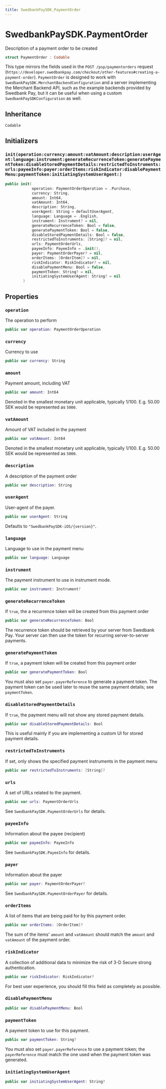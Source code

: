 ```yaml
---
title: SwedbankPaySDK_PaymentOrder
---
```

# SwedbankPaySDK.PaymentOrder

Description of a payment order to be created

``` swift
struct PaymentOrder : Codable 
```

This type mirrors the fields used in the `POST /psp/paymentorders` request
(`https://developer.swedbankpay.com/checkout/other-features#creating-a-payment-order`).
`PaymentOrder` is designed to work with `SwedbankPaySDK.MerchantBackendConfiguration`
and a server implementing the Merchant Backend API, such as the example backends
provided by Swedbank Pay, but it can be useful when using a  custom
`SwedbankPaySDKConfiguration` as well.

## Inheritance

`Codable`

## Initializers

### `init(operation:currency:amount:vatAmount:description:userAgent:language:instrument:generateRecurrenceToken:generatePaymentToken:disableStoredPaymentDetails:restrictedToInstruments:urls:payeeInfo:payer:orderItems:riskIndicator:disablePaymentMenu:paymentToken:initiatingSystemUserAgent:)`

``` swift
public init(
            operation: PaymentOrderOperation = .Purchase,
            currency: String,
            amount: Int64,
            vatAmount: Int64,
            description: String,
            userAgent: String = defaultUserAgent,
            language: Language = .English,
            instrument: Instrument? = nil,
            generateRecurrenceToken: Bool = false,
            generatePaymentToken: Bool = false,
            disableStoredPaymentDetails: Bool = false,
            restrictedToInstruments: [String]? = nil,
            urls: PaymentOrderUrls,
            payeeInfo: PayeeInfo = .init(),
            payer: PaymentOrderPayer? = nil,
            orderItems: [OrderItem]? = nil,
            riskIndicator: RiskIndicator? = nil,
            disablePaymentMenu: Bool = false,
            paymentToken: String? = nil,
            initiatingSystemUserAgent: String? = nil
        ) 
```

## Properties

### `operation`

The operation to perform

``` swift
public var operation: PaymentOrderOperation
```

### `currency`

Currency to use

``` swift
public var currency: String
```

### `amount`

Payment amount, including VAT

``` swift
public var amount: Int64
```

Denoted in the smallest monetary unit applicable, typically 1/100.
E.g. 50.00 SEK would be represented as `5000`.

### `vatAmount`

Amount of VAT included in the payment

``` swift
public var vatAmount: Int64
```

Denoted in the smallest monetary unit applicable, typically 1/100.
E.g. 50.00 SEK would be represented as `5000`.

### `description`

A description of the payment order

``` swift
public var description: String
```

### `userAgent`

User-agent of the payer.

``` swift
public var userAgent: String
```

Defaults to `"SwedbankPaySDK-iOS/{version}"`.

### `language`

Language to use in the payment menu

``` swift
public var language: Language
```

### `instrument`

The payment instrument to use in instrument mode.

``` swift
public var instrument: Instrument?
```

### `generateRecurrenceToken`

If `true`, the a recurrence token will be created from this payment order

``` swift
public var generateRecurrenceToken: Bool
```

The recurrence token should be retrieved by your server from Swedbank Pay.
Your server can then use the token for recurring server-to-server payments.

### `generatePaymentToken`

If `true`, a payment token will be created from this payment order

``` swift
public var generatePaymentToken: Bool
```

You must also set `payer.payerReference` to generate a payment token.
The payment token can be used later to reuse the same payment details;
see `paymentToken`.

### `disableStoredPaymentDetails`

If `true`, the payment menu will not show any stored payment details.

``` swift
public var disableStoredPaymentDetails: Bool
```

This is useful mainly if you are implementing a custom UI for stored
payment details.

### `restrictedToInstruments`

If set, only shows the specified payment instruments in the payment menu

``` swift
public var restrictedToInstruments: [String]?
```

### `urls`

A set of URLs related to the payment.

``` swift
public var urls: PaymentOrderUrls
```

See `SwedbankPaySDK.PaymentOrderUrls` for details.

### `payeeInfo`

Information about the payee (recipient)

``` swift
public var payeeInfo: PayeeInfo
```

See `SwedbankPaySDK.PayeeInfo` for details.

### `payer`

Information about the payer

``` swift
public var payer: PaymentOrderPayer?
```

See `SwedbankPaySDK.PaymentOrderPayer` for details.

### `orderItems`

A list of items that are being paid for by this payment order.

``` swift
public var orderItems: [OrderItem]?
```

The sum of the items' `amount` and `vatAmount` should match
the `amount` and `vatAmount` of the payment order.

### `riskIndicator`

A collection of additional data to minimize the risk of 3-D Secure strong authentication.

``` swift
public var riskIndicator: RiskIndicator?
```

For best user experience, you should fill this field as completely as possible.

### `disablePaymentMenu`

``` swift
public var disablePaymentMenu: Bool
```

### `paymentToken`

A payment token to use for this payment.

``` swift
public var paymentToken: String?
```

You must also set `payer.payerReference` to use a payment token;
the `payerReference` must match the one used when the payment token
was generated.

### `initiatingSystemUserAgent`

``` swift
public var initiatingSystemUserAgent: String?
```
